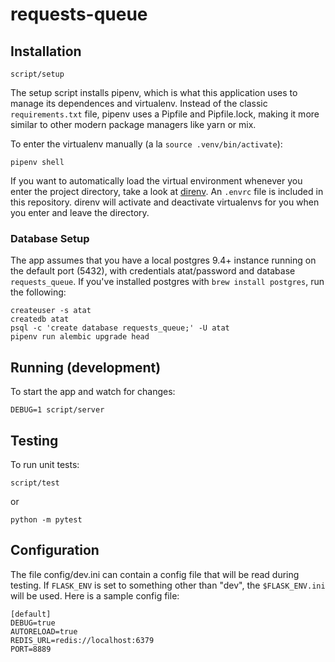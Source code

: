 # requests-queue

## Installation

    script/setup

The setup script installs pipenv, which is what this application uses to manage its dependences and virtualenv. Instead of the classic `requirements.txt` file, pipenv uses a Pipfile and Pipfile.lock, making it more similar to other modern package managers like yarn or mix.

To enter the virtualenv manually (a la `source .venv/bin/activate`):

    pipenv shell

If you want to automatically load the virtual environment whenever you enter the project directory, take a look at [direnv](https://direnv.net/).  An `.envrc` file is included in this repository.  direnv will activate and deactivate virtualenvs for you when you enter and leave the directory.

### Database Setup

The app assumes that you have a local postgres 9.4+ instance running on the default port (5432), with credentials atat/password and database `requests_queue`. If you've installed postgres with `brew install postgres`, run the following:

```
createuser -s atat
createdb atat
psql -c 'create database requests_queue;' -U atat
pipenv run alembic upgrade head
```

## Running (development)

To start the app and watch for changes:

    DEBUG=1 script/server

## Testing

To run unit tests:

    script/test

or

    python -m pytest

## Configuration

The file config/dev.ini can contain a config file that will be
read during testing.  If `FLASK_ENV` is set to something other
than "dev", the `$FLASK_ENV.ini` will be used.  Here is a sample
config file:

    [default]
    DEBUG=true
    AUTORELOAD=true
    REDIS_URL=redis://localhost:6379
    PORT=8889
